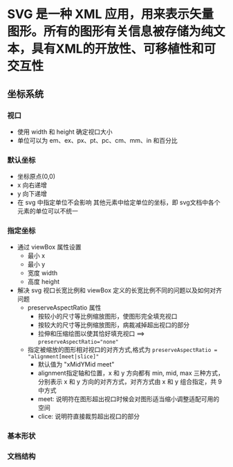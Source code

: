# SVG 是一种 XML 应用，用来表示矢量图形。所有的图形有关信息被存储为纯文本，具有XML的开放性、可移植性和可交互性

## 坐标系统

### 视口
- 使用 width 和 height 确定视口大小
- 单位可以为 em、ex、px、pt、pc、cm、mm、in 和百分比

### 默认坐标
- 坐标原点(0,0)
- x 向右递增
- y 向下递增
- 在 svg 中指定单位不会影响 其他元素中给定单位的坐标，即 svg文档中各个元素的单位可以不统一

### 指定坐标
- 通过 viewBox 属性设置
  + 最小 x
  + 最小 y
  + 宽度 width
  + 高度 height
- 解决 svg 视口长宽比例和 viewBox 定义的长宽比例不同的问题以及如何对齐问题
  + preserveAspectRatio 属性
    + 按较小的尺寸等比例缩放图形，使图形完全填充视口
    + 按较大的尺寸等比例缩放图形，病裁减掉超出视口的部分
    + 拉伸和压缩绘图以使其恰好填充视口 ==> `preserveAspectRatio="none"`
  + 指定被缩放的图形相对视口的对齐方式,格式为 `preserveAspectRatio = "alignment[meet|slice]"`
    + 默认值为 "xMidYMid meet"
    + alignment指定轴和位置，x 和 y 方向都有 min, mid, max 三种方式，分别表示 x 和 y 方向的对齐方式，对齐方式由 x 和 y 组合指定，共 9 中方式
    + meet: 说明符在图形超出视口时候会对图形适当缩小调整适配可用的空间
    + clice: 说明符直接裁剪超出视口的部分


### 基本形状


### 文档结构